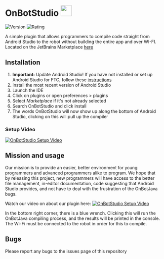 # OnBotStudio <img src="https://raw.githubusercontent.com/TheAmazingBrianPowell/OnBotStudio/master/src/main/resources/META-INF/pluginIcon.svg" width = "35px"/>

![Version](https://img.shields.io/jetbrains/plugin/v/18659)
![Rating](https://img.shields.io/jetbrains/plugin/r/rating/18659)

A simple plugin that allows programmers to compile code straight from Android Studio to the robot without building the entire app and over WI-FI. Located on the JetBrains Marketplace <a href = "https://plugins.jetbrains.com/plugin/18659-onbotstudio">here</a>

## Installation
1. **Important:** Update Android Studio! If you have not installed or set up Android Studio for FTC, follow these [instructions](https://gm0.org/en/latest/docs/software/using-android-studio.html)
1. Install the most recent version of Android Studio
1. Launch the IDE
1. Click on plugins or open preferences > plugins
1. Select <em>Marketplace</em> if it's not already selected
1. Search OnBotStudio and click install
1. The words OnBotStudio will now show up along the bottom of Android Studio, clicking on this will pull up the compiler
   
### Setup Video
   [![OnBotStudio Setup Video](https://img.youtube.com/vi/Ph1MKyJTvrk/maxresdefault.jpg)](
   https://youtu.be/Ph1MKyJTvrk)

## Mission and usage
Our mission is to provide an easier, better environment for young programmers and advanced programmers alike to program. We hope that by releasing this project, new programmers will have access to the better file management, in-editor documentation, code suggesting that Android Studio provides, and not have to deal with the frustration of the OnBotJava bugs.

Watch our video on about our plugin here:
[![OnBotStudio Setup Video](https://img.youtube.com/vi/gh6fifDKwZg/maxresdefault.jpg)](
   https://youtu.be/gh6fifDKwZg)

In the bottom right corner, there is a blue wrench. Clicking this will run the OnBotJava compiling process, and the results will be printed in the console. The Wi-Fi must be connected to the robot in order for this to compile.

## Bugs
Please report any bugs to the issues page of this repository
